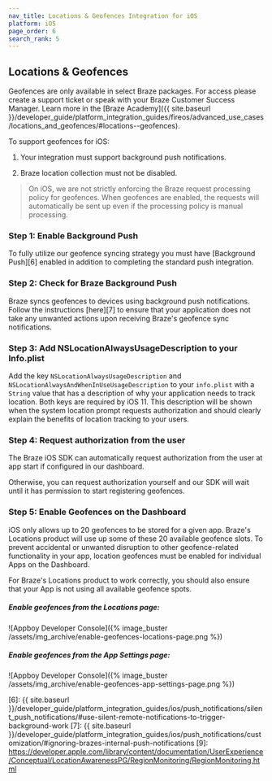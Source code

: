 ```yaml
---
nav_title: Locations & Geofences Integration for iOS
platform: iOS
page_order: 6
search_rank: 5
---
```

## Locations & Geofences

Geofences are only available in select Braze packages. For access please create a support ticket or speak with your Braze Customer Success Manager. Learn more in the [Braze Academy]({{ site.baseurl }}/developer_guide/platform_integration_guides/fireos/advanced_use_cases/locations_and_geofences/#locations--geofences).

To support geofences for iOS:

1. Your integration must support background push notifications.

2. Braze location collection must not be disabled.

>  On iOS, we are not strictly enforcing the Braze request processing policy for geofences. When geofences are enabled, the requests will automatically be sent up even if the processing policy is manual processing.

### Step 1: Enable Background Push

To fully utilize our geofence syncing strategy you must have [Background Push][6] enabled in addition to completing the standard push integration.

### Step 2: Check for Braze Background Push

Braze syncs geofences to devices using background push notifications. Follow the instructions [here][7] to ensure that your application does not take any unwanted actions upon receiving Braze's geofence sync notifications.

### Step 3: Add NSLocationAlwaysUsageDescription to your Info.plist

Add the key `NSLocationAlwaysUsageDescription` and `NSLocationAlwaysAndWhenInUseUsageDescription` to your `info.plist` with a `String` value that has a description of why your application needs to track location. Both keys are required by iOS 11.
This description will be shown when the system location prompt requests authorization and should clearly explain the benefits of location tracking to your users.

### Step 4: Request authorization from the user

The Braze iOS SDK can automatically request authorization from the user at app start if configured in our dashboard.

Otherwise, you can request authorization yourself and our SDK will wait until it has permission to start registering geofences.

### Step 5: Enable Geofences on the Dashboard

iOS only allows up to 20 geofences to be stored for a given app. Braze's Locations product will use up some of these 20 available geofence slots. To prevent accidental or unwanted disruption to other geofence-related functionality in your app, location geofences must be enabled for individual Apps on the Dashboard.

For Braze's Locations product to work correctly, you should also ensure that your App is not using all available geofence spots.

##### Enable geofences from the Locations page:

![Appboy Developer Console]({% image_buster /assets/img_archive/enable-geofences-locations-page.png %})

##### Enable geofences from the App Settings page:

![Appboy Developer Console]({% image_buster /assets/img_archive/enable-geofences-app-settings-page.png %})

[6]: {{ site.baseurl }}/developer_guide/platform_integration_guides/ios/push_notifications/silent_push_notifications/#use-silent-remote-notifications-to-trigger-background-work
[7]: {{ site.baseurl }}/developer_guide/platform_integration_guides/ios/push_notifications/customization/#ignoring-brazes-internal-push-notifications
[9]: https://developer.apple.com/library/content/documentation/UserExperience/Conceptual/LocationAwarenessPG/RegionMonitoring/RegionMonitoring.html
